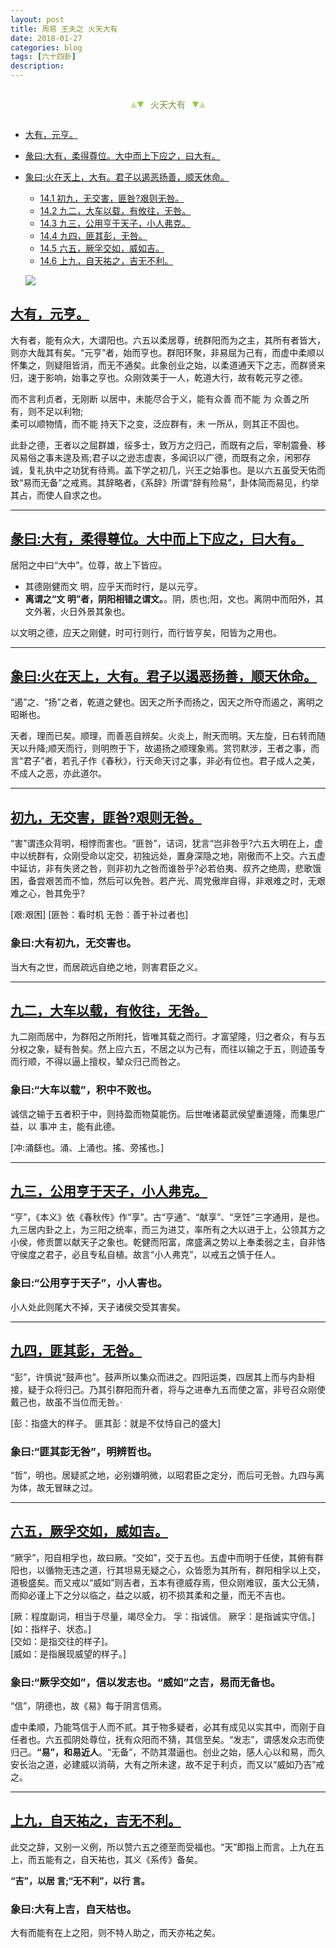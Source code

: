 ```yaml
---
layout: post
title: 周易 王夫之 火天大有
date: 2018-01-27
categories: blog
tags: [六十四卦]
description: 
---
```


<span id = "jump"></span>


<section style="margin: 0px auto; text-align: center;">
    <section class="xhr" style="width: 0px; height: 0px; border-left: 5px solid transparent; border-right: 5px solid transparent; border-bottom: 10px solid rgb(135, 201, 67); display: inline-block; opacity: 0.5; border-top-color: rgb(135, 201, 67);"></section>
    <section class="xhr" style="width: 0px; height: 0px; border-left: 5px solid transparent; border-right: 5px solid transparent; border-top: 10px solid rgb(135, 201, 67); display: inline-block; margin-left: -3px; border-bottom-color: rgb(135, 201, 67);"></section>
    <section style="
margin-left: 0.5em;
display: inline-block;">
        <p>
            <span style="color: rgb(118, 146, 60);">火天大有</span>
        </p>
    </section>
    <section class="xhr" style="margin-left: 0.5em; width: 0px; height: 0px; border-left: 5px solid transparent; border-right: 5px solid transparent; border-top: 10px solid rgb(135, 201, 67); display: inline-block; border-bottom-color: rgb(135, 201, 67);"></section>
    <section class="xhr" style="width: 0px; height: 0px; border-left: 5px solid transparent; border-right: 5px solid transparent; border-bottom: 10px solid rgb(135, 201, 67); display: inline-block; opacity: 0.5; margin-left: -3px; border-top-color: rgb(135, 201, 67);"></section>
</section>

- [大有，元亨。](#jump大有)
- [彖曰:大有，柔得尊位。大中而上下应之，曰大有。](#jump柔得尊位)
- [象曰:火在天上，大有。君子以遏恶扬善，顺天休命。](#jump火在天上)
  - [14.1 初九，无交害，匪咎?艰则无咎。](#jump无交害)
  - [14.2 九二，大车以载，有攸往，无咎。](#jump大车以载)
  - [14.3 九三，公用亨于天子，小人弗克。](#jump公用亨于天子)
  - [14.4 九四，匪其彭，无咎。](#jump匪其彭)
  - [14.5 六五，厥孚交如，威如吉。](#jump厥孚交如)
  - [14.6 上九，自天祐之，吉无不利。](#jump吉无不利)
  
  ![](http://www.guoyi360.com/uploads/allimg/130420/1-1304200R52W95.jpg)

<span id = "jump大有"></span>
## [大有，元亨。](#jump)
大有者，能有众大，大谓阳也。六五以柔居尊，统群阳而为之主，其所有者皆大，则亦大哉其有矣。“元亨”者，始而亨也。群阳环聚，非易屈为己有，而虚中柔顺以怀集之，则疑阻皆消，而无不通矣。此象创业之始，以柔道通天下之志，而群贤来归，速于影响，始事之亨也。众刚效美于一人，乾道大行，故有乾元亨之德。


而不言利贞者，无刚断 以居中，未能尽合于义，能有众善 而不能 为 众善之所有，则不足以利物;<br>
柔可以顺物情，而不能  持天下之变，泛应群有，未 一所从，则其正不固也。


此卦之德，王者以之屈群雄，绥多士，致万方之归己，而既有之后，宰制震叠、移风易俗之事未遑及焉;君子以之逊志虚衷，多闻识以广德，而既有之余，闲邪存诚，复礼执中之功犹有待焉。盖下学之初几，兴王之始事也。是以六五虽受天佑而致“易而无备”之戒焉。其辞略者，《系辞》所谓“辞有险易”，卦体简而易见，约举其占，而使人自求之也。

----

<span id = "jump柔得尊位"></span>
## [彖曰:大有，柔得尊位。大中而上下应之，曰大有。](#jump)
居阳之中曰“大中”。位尊，故上下皆应。
    
- 其德刚健而文 明，应乎天而时行，是以元亨。
- **离谓之“文 明”者，阴阳相错之谓文。**。阴，质也;阳，文也。离阴中而阳外，其文外著，火日外景其象也。<br>


以文明之德，应天之刚健，时可行则行，而行皆亨矣，阳皆为之用也。

----

<span id = "jump火在天上"></span>
## [象曰:火在天上，大有。君子以遏恶扬善，顺天休命。](#jump)
“遏”之、“扬”之者，乾道之健也。因天之所予而扬之，因天之所夺而遏之，离明之昭晰也。


天者，理而已矣。顺理，而善恶自辨矣。火炎上，附天而明。天左旋，日右转而随天以升降;顺天而行，则明煦于下，故遏扬之顺理象焉。赏罚默涉，王者之事，而言“君子”者，若孔子作《春秋》，行天命天讨之事，非必有位也。君子成人之美，不成人之恶，亦此道尔。

----

<span id = "jump无交害"></span>
## [初九，无交害，匪咎?艰则无咎。](#jump)
 “害”谓违众背明，相悖而害也。“匪咎”，诘词，犹言“岂非咎乎?六五大明在上，虚中以统群有，众刚受命以定交，初独远处，置身深隐之地，刚傲而不上交。六五虚中延访，非有失贤之咎，则非初九之咎而谁咎乎?必若伯夷、叔齐之绝周，悲歌饿困，备尝艰苦而不恤，然后可以免咎。若产光、周党傲岸自得，非艰难之时，无艰难之心，咎其免乎?


[艰:艰困]
[匪咎：看时机 无咎：善于补过者也]

### 象曰:大有初九，无交害也。
当大有之世，而居疏远自绝之地，则害君臣之义。

----

<span id = "jump大车以载"></span>
## [九二，大车以载，有攸往，无咎。](#jump)
九二刚而居中，为群阳之所附托，皆唯其载之而行。才富望隆，归之者众，有与五分权之象，疑有咎矣。然上应六五，不居之以为己有，而往以输之于五，则迹虽专而行顺，不得以逼上擅权，辇众归己而咎之。

### 象曰:“大车以载”，积中不败也。
诚信之输于五者积于中，则持盈而物莫能伤。后世唯诸葛武侯望重道隆，而集思广益，以 事冲 主，能有此德。


[冲:涌繇也。涌、上涌也。搖、旁搖也。]

----

<span id = "jump公用亨于天子"></span>
## [九三，公用亨于天子，小人弗克。](#jump)
“亨”，《本义》依《春秋传》作“享”。古“亨通”、“献享”、“烹饪”三字通用，是也。九三居内卦之上，为三阳之统率，而三为进艾，率所有之大以进于上，公领其方之小侯，修贡篚以献天子之象也。乾健而阳富，席盛满之势以上奉柔弱之主，自非恪守侯度之君子，必且专私自植。故言“小人弗克”，以戒五之慎于任人。

### 象曰:“公用亨于天子”，小人害也。
小人处此则尾大不掉，天子诸侯交受其害矣。

----

<span id = "jump匪其彭"></span>
## [九四，匪其彭，无咎。](#jump)
“彭”，许慎说“鼓声也”。鼓声所以集众而进之。四阳运类，四居其上而与内卦相接，疑于众将归己。乃其引群阳而升者，将与之进奉九五而使之富，非号召众刚使戴己也，故虽不当位而无咎。·


[彭：指盛大的样子。  匪其彭：就是不仗恃自己的盛大]

### 象曰:“匪其彭无咎”，明辨哲也。
“哲”，明也。居疑贰之地，必别嫌明微，以昭君臣之定分，而后可无咎。九四与离为体，故无冒昧之过。

----

<span id = "jump厥孚交如"></span>
## [六五，厥孚交如，威如吉。](#jump)
 “厥孚”，阳自相孚也，故曰厥。“交如”，交于五也。五虚中而明于任使，其俯有群阳也，以循物无违之道，行其坦易无疑之心，众皆愿为其所有，群阳相孚以上交，道极盛矣。而又戒以“威如”则吉者，五本有德威存焉，但众刚难驭，虽大公无猜，而抑必谨上下之分以临之，益之以威，初不损其柔和之量，而无不吉也。


[厥：程度副词，相当于尽量，竭尽全力。 孚：指诚信。  厥孚：是指诚实守信。]<br>
[如：指样子、状态。]<br>
[交如：是指交往的样子]。<br>
[威如：是指展现威望的样子。]


### 象曰:“厥孚交如”，信以发志也。“威如”之吉，易而无备也。
“信”，阴德也，故《易》每于阴言信焉。


虚中柔顺，乃能笃信于人而不贰。其于物多疑者，必其有成见以实其中，而刚于自任者也。六五孤阴处尊位，抚有众阳而不猜，其信至矣。“发志”，谓感发众志而使归己。**“易”，和易近人**。“无备”，不防其潜逼也。创业之始，感人心以和易，而久安长治之道，必建威以消萌，大有之所未逮，故不足于利贞，而又以“威如乃吉”戒之。

----

<span id = "jump吉无不利"></span>
## [上九，自天祐之，吉无不利。](#jump)
此交之辞，又别一义例，所以赞六五之德至而受福也。“天”即指上而言。上九在五上，而五能有之，自天祐也，其义《系传》备矣。


**“吉”，以居 言;“无不利”，以行 言。**

### 象曰:大有上吉，自天枯也。
大有而能有在上之阳，则不特人助之，而天亦祐之矣。

















